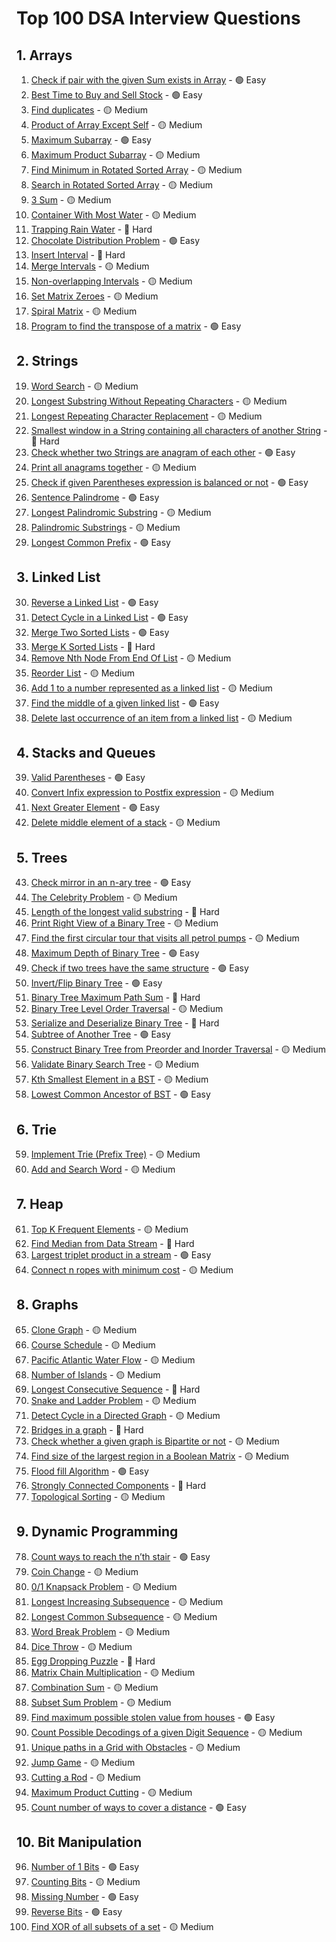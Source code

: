 # Top 100 DSA Interview Questions

## 1. Arrays
1. [Check if pair with the given Sum exists in Array](https://leetcode.com/problems/two-sum/) - 🟢 Easy
2. [Best Time to Buy and Sell Stock](https://leetcode.com/problems/best-time-to-buy-and-sell-stock/) - 🟢 Easy
3. [Find duplicates](https://leetcode.com/problems/find-all-duplicates-in-an-array/) - 🟡 Medium
4. [Product of Array Except Self](https://leetcode.com/problems/product-of-array-except-self/) - 🟡 Medium
5. [Maximum Subarray](https://leetcode.com/problems/maximum-subarray/) - 🟢 Easy
6. [Maximum Product Subarray](https://leetcode.com/problems/maximum-product-subarray/) - 🟡 Medium
7. [Find Minimum in Rotated Sorted Array](https://leetcode.com/problems/find-minimum-in-rotated-sorted-array/) - 🟡 Medium
8. [Search in Rotated Sorted Array](https://leetcode.com/problems/search-in-rotated-sorted-array/) - 🟡 Medium
9. [3 Sum](https://leetcode.com/problems/3sum/) - 🟡 Medium
10. [Container With Most Water](https://leetcode.com/problems/container-with-most-water/) - 🟡 Medium
11. [Trapping Rain Water](https://leetcode.com/problems/trapping-rain-water/) - 🔴 Hard
12. [Chocolate Distribution Problem](https://leetcode.com/problems/distribute-chocolates/) - 🟢 Easy
13. [Insert Interval](https://leetcode.com/problems/insert-interval/) - 🔴 Hard
14. [Merge Intervals](https://leetcode.com/problems/merge-intervals/) - 🟡 Medium
15. [Non-overlapping Intervals](https://leetcode.com/problems/non-overlapping-intervals/) - 🟡 Medium
16. [Set Matrix Zeroes](https://leetcode.com/problems/set-matrix-zeroes/) - 🟡 Medium
17. [Spiral Matrix](https://leetcode.com/problems/spiral-matrix/) - 🟡 Medium
18. [Program to find the transpose of a matrix](https://leetcode.com/problems/transpose-matrix/) - 🟢 Easy

## 2. Strings
19. [Word Search](https://leetcode.com/problems/word-search/) - 🟡 Medium
20. [Longest Substring Without Repeating Characters](https://leetcode.com/problems/longest-substring-without-repeating-characters/) - 🟡 Medium
21. [Longest Repeating Character Replacement](https://leetcode.com/problems/longest-repeating-character-replacement/) - 🟡 Medium
22. [Smallest window in a String containing all characters of another String](https://leetcode.com/problems/minimum-window-substring/) - 🔴 Hard
23. [Check whether two Strings are anagram of each other](https://leetcode.com/problems/valid-anagram/) - 🟢 Easy
24. [Print all anagrams together](https://leetcode.com/problems/group-anagrams/) - 🟡 Medium
25. [Check if given Parentheses expression is balanced or not](https://leetcode.com/problems/valid-parentheses/) - 🟢 Easy
26. [Sentence Palindrome](https://leetcode.com/problems/valid-palindrome/) - 🟢 Easy
27. [Longest Palindromic Substring](https://leetcode.com/problems/longest-palindromic-substring/) - 🟡 Medium
28. [Palindromic Substrings](https://leetcode.com/problems/palindromic-substrings/) - 🟡 Medium
29. [Longest Common Prefix](https://leetcode.com/problems/longest-common-prefix/) - 🟢 Easy

## 3. Linked List
30. [Reverse a Linked List](https://leetcode.com/problems/reverse-linked-list/) - 🟢 Easy
31. [Detect Cycle in a Linked List](https://leetcode.com/problems/linked-list-cycle/) - 🟢 Easy
32. [Merge Two Sorted Lists](https://leetcode.com/problems/merge-two-sorted-lists/) - 🟢 Easy
33. [Merge K Sorted Lists](https://leetcode.com/problems/merge-k-sorted-lists/) - 🔴 Hard
34. [Remove Nth Node From End Of List](https://leetcode.com/problems/remove-nth-node-from-end-of-list/) - 🟡 Medium
35. [Reorder List](https://leetcode.com/problems/reorder-list/) - 🟡 Medium
36. [Add 1 to a number represented as a linked list](https://leetcode.com/problems/plus-one-linked-list/) - 🟡 Medium
37. [Find the middle of a given linked list](https://leetcode.com/problems/middle-of-the-linked-list/) - 🟢 Easy
38. [Delete last occurrence of an item from a linked list](https://leetcode.com/problems/remove-duplicates-from-sorted-list-ii/) - 🟡 Medium

## 4. Stacks and Queues
39. [Valid Parentheses](https://leetcode.com/problems/valid-parentheses/) - 🟢 Easy
39. [Convert Infix expression to Postfix expression](https://leetcode.com/problems/evaluate-reverse-polish-notation/) - 🟡 Medium
40. [Next Greater Element](https://leetcode.com/problems/next-greater-element-i/) - 🟢 Easy
41. [Delete middle element of a stack](https://leetcode.com/problems/delete-middle-element-of-a-stack/) - 🟡 Medium

## 5. Trees
43. [Check mirror in an n-ary tree](https://leetcode.com/problems/symmetric-tree/) - 🟢 Easy
43. [The Celebrity Problem](https://leetcode.com/problems/find-the-celebrity/) - 🟡 Medium
44. [Length of the longest valid substring](https://leetcode.com/problems/longest-valid-parentheses/) - 🔴 Hard
45. [Print Right View of a Binary Tree](https://leetcode.com/problems/binary-tree-right-side-view/) - 🟡 Medium
46. [Find the first circular tour that visits all petrol pumps](https://leetcode.com/problems/gas-station/) - 🟡 Medium
47. [Maximum Depth of Binary Tree](https://leetcode.com/problems/maximum-depth-of-binary-tree/) - 🟢 Easy
48. [Check if two trees have the same structure](https://leetcode.com/problems/same-tree/) - 🟢 Easy
49. [Invert/Flip Binary Tree](https://leetcode.com/problems/invert-binary-tree/) - 🟢 Easy
50. [Binary Tree Maximum Path Sum](https://leetcode.com/problems/binary-tree-maximum-path-sum/) - 🔴 Hard
51. [Binary Tree Level Order Traversal](https://leetcode.com/problems/binary-tree-level-order-traversal/) - 🟡 Medium
52. [Serialize and Deserialize Binary Tree](https://leetcode.com/problems/serialize-and-deserialize-binary-tree/) - 🔴 Hard
53. [Subtree of Another Tree](https://leetcode.com/problems/subtree-of-another-tree/) - 🟢 Easy
54. [Construct Binary Tree from Preorder and Inorder Traversal](https://leetcode.com/problems/construct-binary-tree-from-preorder-and-inorder-traversal/) - 🟡 Medium
55. [Validate Binary Search Tree](https://leetcode.com/problems/validate-binary-search-tree/) - 🟡 Medium
56. [Kth Smallest Element in a BST](https://leetcode.com/problems/kth-smallest-element-in-a-bst/) - 🟡 Medium
57. [Lowest Common Ancestor of BST](https://leetcode.com/problems/lowest-common-ancestor-of-a-binary-search-tree/) - 🟢 Easy

## 6. Trie
59. [Implement Trie (Prefix Tree)](https://leetcode.com/problems/implement-trie-prefix-tree/) - 🟡 Medium
59. [Add and Search Word](https://leetcode.com/problems/add-and-search-word-data-structure-design/) - 🟡 Medium

## 7. Heap
61. [Top K Frequent Elements](https://leetcode.com/problems/top-k-frequent-elements/) - 🟡 Medium
61. [Find Median from Data Stream](https://leetcode.com/problems/find-median-from-data-stream/) - 🔴 Hard
62. [Largest triplet product in a stream](https://leetcode.com/problems/maximum-product-of-three-numbers/) - 🟢 Easy
63. [Connect n ropes with minimum cost](https://leetcode.com/problems/minimum-cost-to-connect-sticks/) - 🟡 Medium

## 8. Graphs
65. [Clone Graph](https://leetcode.com/problems/clone-graph/) - 🟡 Medium
65. [Course Schedule](https://leetcode.com/problems/course-schedule/) - 🟡 Medium
66. [Pacific Atlantic Water Flow](https://leetcode.com/problems/pacific-atlantic-water-flow/) - 🟡 Medium
67. [Number of Islands](https://leetcode.com/problems/number-of-islands/) - 🟡 Medium
68. [Longest Consecutive Sequence](https://leetcode.com/problems/longest-consecutive-sequence/) - 🔴 Hard
69. [Snake and Ladder Problem](https://leetcode.com/problems/snakes-and-ladders/) - 🟡 Medium
70. [Detect Cycle in a Directed Graph](https://leetcode.com/problems/course-schedule-ii/) - 🟡 Medium
71. [Bridges in a graph](https://leetcode.com/problems/critical-connections-in-a-network/) - 🔴 Hard
72. [Check whether a given graph is Bipartite or not](https://leetcode.com/problems/is-graph-bipartite/) - 🟡 Medium
73. [Find size of the largest region in a Boolean Matrix](https://leetcode.com/problems/maximal-square/) - 🟡 Medium
74. [Flood fill Algorithm](https://leetcode.com/problems/flood-fill/) - 🟢 Easy
75. [Strongly Connected Components](https://leetcode.com/problems/strong-connected-components/) - 🔴 Hard
76. [Topological Sorting](https://leetcode.com/problems/course-schedule/) - 🟡 Medium

## 9. Dynamic Programming
78. [Count ways to reach the n’th stair](https://leetcode.com/problems/climbing-stairs/) - 🟢 Easy
78. [Coin Change](https://leetcode.com/problems/coin-change/) - 🟡 Medium
79. [0/1 Knapsack Problem](https://leetcode.com/problems/coin-change-2/) - 🟡 Medium
80. [Longest Increasing Subsequence](https://leetcode.com/problems/longest-increasing-subsequence/) - 🟡 Medium
81. [Longest Common Subsequence](https://leetcode.com/problems/longest-common-subsequence/) - 🟡 Medium
82. [Word Break Problem](https://leetcode.com/problems/word-break/) - 🟡 Medium
83. [Dice Throw](https://leetcode.com/problems/number-of-dice-rolls-with-target-sum/) - 🟡 Medium
84. [Egg Dropping Puzzle](https://leetcode.com/problems/super-egg-drop/) - 🔴 Hard
85. [Matrix Chain Multiplication](https://leetcode.com/problems/minimum-number-of-multiplications-to-make-two-sequences-increasing/) - 🟡 Medium
86. [Combination Sum](https://leetcode.com/problems/combination-sum/) - 🟡 Medium
87. [Subset Sum Problem](https://leetcode.com/problems/partition-equal-subset-sum/) - 🟡 Medium
88. [Find maximum possible stolen value from houses](https://leetcode.com/problems/house-robber/) - 🟢 Easy
89. [Count Possible Decodings of a given Digit Sequence](https://leetcode.com/problems/decode-ways/) - 🟡 Medium
90. [Unique paths in a Grid with Obstacles](https://leetcode.com/problems/unique-paths-ii/) - 🟡 Medium
91. [Jump Game](https://leetcode.com/problems/jump-game/) - 🟡 Medium
92. [Cutting a Rod](https://leetcode.com/problems/cutting-a-rod/) - 🟡 Medium
93. [Maximum Product Cutting](https://leetcode.com/problems/integer-break/) - 🟡 Medium
94. [Count number of ways to cover a distance](https://leetcode.com/problems/climbing-stairs/) - 🟢 Easy

## 10. Bit Manipulation
96. [Number of 1 Bits](https://leetcode.com/problems/number-of-1-bits/) - 🟢 Easy
96. [Counting Bits](https://leetcode.com/problems/counting-bits/) - 🟡 Medium
97. [Missing Number](https://leetcode.com/problems/missing-number/) - 🟢 Easy
98. [Reverse Bits](https://leetcode.com/problems/reverse-bits/) - 🟢 Easy
99. [Find XOR of all subsets of a set](https://leetcode.com/problems/subsets/) - 🟡 Medium
